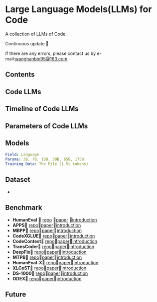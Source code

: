 # Large Language Models(LLMs) for Code

A collection of LLMs of Code.

Continuous update.:running:

If there are any errors, please contact us by e-mail:wanghanbin95@163.com.

## Contents





## Code LLMs



## Timeline of Code LLMs





## Parameters of Code LLMs







## Models

```yaml
Field: Language
Params: 3B, 7B, 15B, 30B, 65B, 175B
Training Data: The Pile (1.5t tokens)
```



## Dataset

- 




## Benchmark

- **HumanEval** :link: [repo](https://github.com/openai/human-eval) :page_with_curl:[paper](https://arxiv.org/abs/2107.03374) :black_flag:[introduction](./Benchmark/HumanEval.md)
- **APPS**:link: [repo](https://github.com/hendrycks/apps):page_with_curl:[paper](https://arxiv.org/pdf/2105.09938.pdf):black_flag:[introduction](./Benchmark/APPS.md)
- **MBPP**:link: [repo](https://github.com/google-research/google-research/tree/master/mbpp):page_with_curl:[paper](https://arxiv.org/abs/2108.07732):black_flag:[introduction](./Benchmark/MBPP.md)
- **CodeXGLUE**:link: [repo](https://github.com/microsoft/CodeXGLUE):page_with_curl:[paper](https://arxiv.org/abs/2102.04664):black_flag:[introduction](./Benchmark/CodeXGLUE.md)
- **CodeContest**:link: [repo](https://github.com/deepmind/code_contests):page_with_curl:[paper](https://arxiv.org/abs/2203.07814):black_flag:[introduction](./Benchmark/CodeContest.md)
- **TransCoder**:link: [repo](https://github.com/facebookresearch/TransCoder):page_with_curl:[paper](https://arxiv.org/pdf/2006.03511.pdf):black_flag:[introduction](./Benchmark/TransCoder.md)
- **DeepFix**:link: [repo](https://bitbucket.org/iiscseal/deepfix/src/master/):page_with_curl:[paper](https://ojs.aaai.org/index.php/AAAI/article/view/10742):black_flag:[introduction](./Benchmark/DeepFix.md)
- **MTPB**:link: [repo](https://github.com/salesforce/CodeGen/tree/main/benchmark):page_with_curl:[paper](https://arxiv.org/abs/2203.13474):black_flag:[introduction](./Benchmark/MTPB.md)
- **HumanEval-X**:link: [repo](https://github.com/THUDM/CodeGeeX/blob/main/codegeex/benchmark/README_zh.md):page_with_curl:[paper](https://arxiv.org/abs/2303.17568):black_flag:[introduction](./Benchmark/HumanEval-X.md)
- **XLCoST**:link: [repo](https://github.com/reddy-lab-code-research/XLCoST):page_with_curl:[paper](https://arxiv.org/pdf/2206.08474.pdf):black_flag:[introduction](./Benchmark/Xlcost.md)
- **DS-1000**:link: [repo](https://ds1000-code-gen.github.io/):page_with_curl:[paper](https://arxiv.org/abs/2211.11501):black_flag:[introduction](./Benchmark/DS-1000.md)
- **ODEX**:link: [repo](https://github.com/zorazrw/odex):page_with_curl:[paper](https://arxiv.org/pdf/2212.10481.pdf):black_flag:[introduction](./Benchmark/ODEX.md)



## Future

